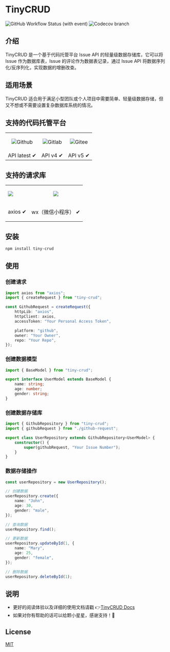 # TinyCRUD

![GitHub Workflow Status (with event)](https://img.shields.io/github/actions/workflow/status/GuoXiCheng/TinyCRUD/ci.yml)
![Codecov branch](https://img.shields.io/codecov/c/github/GuoXiCheng/TinyCRUD/main)

## 介绍

TinyCRUD 是一个基于代码托管平台 Issue API 的轻量级数据存储库，它可以将 Issue 作为数据库表，Issue 的评论作为数据表记录，通过 Issue API 将数据序列化/反序列化，实现数据的增删改查。

## 适用场景

TinyCRUD 适合用于满足小型团队或个人项目中需要简单、轻量级数据存储，但又不想或不需要设置复杂数据库系统的情况。

## 支持的代码托管平台

<table>  
    <tr>
        <td>
            <p align="center">
                <img src="https://guoxicheng.top/assets/image/tiny-crud-docs/github.svg" title="Github"/>
            </p>
        </td>
        <td>
            <p align="center">
                <img src="https://guoxicheng.top/assets/image/tiny-crud-docs/gitlab.svg" title="Gitlab"/>
            </p>
        </td>
        <td>
            <p align="center">
                <img src="https://guoxicheng.top/assets/image/tiny-crud-docs/gitee.svg" title="Gitee"/>
            </p>
        </td>
    </tr>
    <tr>
        <td>
            API latest ✔
        </td>
        <td>
            API v4 ✔
        </td>
        <td>
            API v5 ✔
        </td>
    </tr>
</table>

## 支持的请求库

<table>
    <tr>
        <td>
            <img src="https://axios-http.com/assets/logo.svg" />
        </td>
        <td>
            <p align="center">
                <img src="https://guoxicheng.top/assets/image/tiny-crud-docs/wechat.svg" />
            </p>
        </td>
    </tr>
    <tr>
        <td>
            <p align="center">axios ✔</p>
        </td>
        <td>
            wx（微信小程序） ✔
        </td>
    </tr>
</table>

## 安装

```bash 
npm install tiny-crud

```

## 使用

### 创建请求

```ts
import axios from "axios";
import { createRequest } from "tiny-crud";

const GithubRequest = createRequest({
    httpLib: "axios",
    httpClient: axios,
    accessToken: "Your Personal Access Token",

    platform: "github",
    owner: "Your Owner",
    repo: "Your Repo",
});
```

### 创建数据模型

```ts
import { BaseModel } from "tiny-crud";

export interface UserModel extends BaseModel {
    name: string;
    age: number;
    gender: string;
}
```

### 创建数据存储库

```ts
import { GithubRepository } from "tiny-crud";
import { githubRequest } from "./github-request";

export class UserRepository extends GithubRepository<UserModel> {
    constructor() {
        super(githubRequest, "Your Issue Number");
    }
}
```

### 数据存储操作

```ts
const userRepository = new UserRepository();

// 创建数据
userRepository.create({
    name: "John",
    age: 30,
    gender: "male",
});

// 查询数据
userRepository.find();

// 更新数据
userRepository.updateById(1, {
    name: "Mary",
    age: 25,
    gender: "female",
});

// 删除数据
userRepository.deleteById(1);
```

## 说明

* 更好的阅读体验以及详细的使用文档请戳 👉[TinyCRUD Docs](https://guoxicheng.top/projects/TinyCRUD-Docs/)
* 如果对你有帮助的话可以给颗小星星，感谢支持！🌟

## License

[MIT](https://github.com/GuoXiCheng/TinyCRUD/blob/main/LICENSE)
